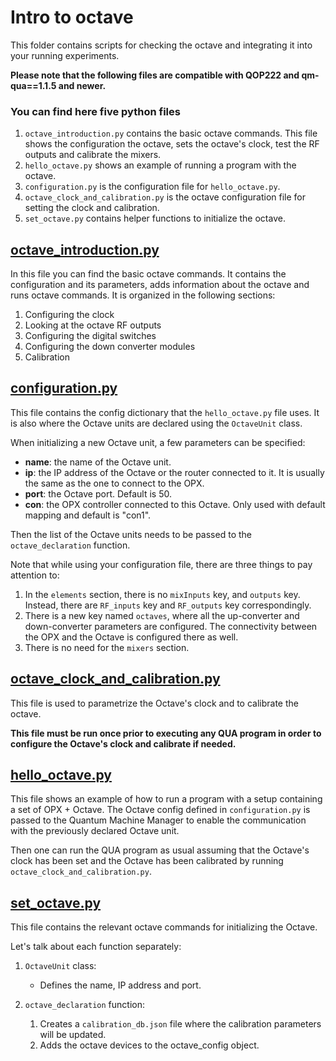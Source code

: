 # Intro to octave
This folder contains scripts for checking the octave and integrating it into your running experiments. 

**Please note that the following files are compatible with QOP222 and qm-qua==1.1.5 and newer.** 

### You can find here five python files 
1. `octave_introduction.py` contains the basic octave commands. This file shows the configuration the octave, sets the octave's clock, test the RF outputs and calibrate the mixers. 
2. `hello_octave.py` shows an example of running a program with the octave.
3. `configuration.py` is the configuration file for `hello_octave.py`.
4. `octave_clock_and_calibration.py` is the octave configuration file for setting the clock and calibration.
5. `set_octave.py` contains helper functions to initialize the octave. 

## [octave_introduction.py](octave_introduction.py)
In this file you can find the basic octave commands.
It contains the configuration and its parameters, adds information about the octave and runs octave commands. 
It is organized in the following sections:
   1. Configuring the clock
   2. Looking at the octave RF outputs
   3. Configuring the digital switches
   4. Configuring the down converter modules
   5. Calibration
        
## [configuration.py](configuration.py) 
This file contains the config dictionary that the `hello_octave.py` file uses.
It is also where the Octave units are declared using the ``OctaveUnit`` class. 

When initializing a new Octave unit, a few parameters can be specified:
* __name__: the name of the Octave unit.
* __ip__: the IP address of the Octave or the router connected to it. It is usually the same as the one to connect to the OPX.
* __port__: the Octave port. Default is 50.
* __con__: the OPX controller connected to this Octave. Only used with default mapping and default is "con1". 

Then the list of the Octave units needs to be passed to the ``octave_declaration`` function.

Note that while using your configuration file, there are three things to pay attention to:
   1. In the `elements` section, there is no `mixInputs` key, and `outputs` key. Instead, there are `RF_inputs` key and `RF_outputs` key correspondingly.
   2. There is a new key named `octaves`, where all the up-converter and down-converter parameters are configured. The connectivity between the OPX and the Octave is configured there as well. 
   3. There is no need for the `mixers` section. 

## [octave_clock_and_calibration.py](octave_clock_and_calibration.py)
This file is used to parametrize the Octave's clock and to calibrate the octave.

__This file must be run once prior to executing any QUA program in order to configure the Octave's clock and calibrate if needed.__ 

## [hello_octave.py](hello_octave.py) 
This file shows an example of how to run a program with a setup containing a set of OPX + Octave. 
The Octave config defined in ``configuration.py`` is passed to the Quantum Machine Manager to enable the communication with the previously declared Octave unit.

Then one can run the QUA program as usual assuming that the Octave's clock has been set and the Octave has been calibrated by running `octave_clock_and_calibration.py`.


## [set_octave.py](set_octave.py)
This file contains the relevant octave commands for initializing the Octave.

Let's talk about each function separately:

1. `OctaveUnit` class:
   * Defines the name, IP address and port.

2. `octave_declaration` function:
   1. Creates a `calibration_db.json` file where the calibration parameters will be updated.
   2. Adds the octave devices to the octave_config object.

